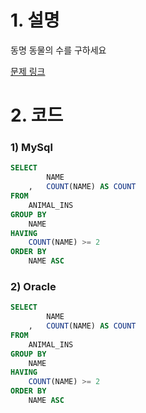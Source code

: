 # 1. 설명
동명 동물의 수를 구하세요

[문제 링크](https://programmers.co.kr/learn/courses/30/lessons/59041)


# 2. 코드
### 1) MySql
```sql
SELECT 
        NAME
    ,   COUNT(NAME) AS COUNT
FROM 
    ANIMAL_INS
GROUP BY 
    NAME
HAVING 
    COUNT(NAME) >= 2
ORDER BY 
    NAME ASC
```

### 2) Oracle
```sql
SELECT 
        NAME
    ,   COUNT(NAME) AS COUNT
FROM 
    ANIMAL_INS
GROUP BY 
    NAME
HAVING 
    COUNT(NAME) >= 2
ORDER BY 
    NAME ASC
```